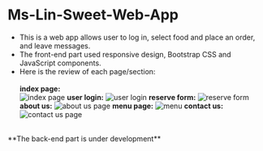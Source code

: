 # Ms-Lin-Sweet-Web-App
* This is a web app allows user to log in, select food and place an order, and leave messages.<br />
* The front-end part used responsive design, Bootstrap CSS and JavaScript components. <br />
* Here is the review of each page/section:<br /><br />
**index page:**<br />
![index page](https://user-images.githubusercontent.com/78410053/160050025-53104689-1b04-47ec-acee-c7b4fb3be584.png)
**user login:**
![user login](https://user-images.githubusercontent.com/78410053/160050031-278e2d3c-d4b2-4c15-9ec5-2a8150c4a41a.png)
**reserve form:**
![reserve form](https://user-images.githubusercontent.com/78410053/160050028-462030b6-41f8-4440-9240-c245adfc966a.png)
**about us:**
![about us page](https://user-images.githubusercontent.com/78410053/160050017-951673a3-b017-4549-ae28-b61257e20da0.png)
**menu page:**
![menu](https://user-images.githubusercontent.com/78410053/160050027-bd5768c0-2749-47ca-bf18-aefb19d7dd62.png)
**contact us:**
![contact us page](https://user-images.githubusercontent.com/78410053/160050024-9a402dc8-c4ef-4755-8b74-4996bc1f8b43.png)
</br>
**The back-end part is under development**
